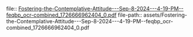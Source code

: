 file:: [Fostering-the-Contemplative-Attitude---Sep-8-2024---4-19-PM--feqbp_ocr-combined_1726666962404_0.pdf](assets/Fostering-the-Contemplative-Attitude---Sep-8-2024---4-19-PM--feqbp_ocr-combined_1726666962404_0.pdf)
file-path:: assets/Fostering-the-Contemplative-Attitude---Sep-8-2024---4-19-PM--feqbp_ocr-combined_1726666962404_0.pdf
